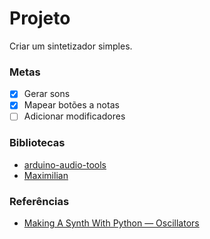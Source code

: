 # Projeto

Criar um sintetizador simples.

### Metas

- [x] Gerar sons
- [x] Mapear botões a notas
- [ ] Adicionar modificadores

### Bibliotecas
- [arduino-audio-tools](https://github.com/pschatzmann/arduino-audio-tools)  
- [Maximilian](https://github.com/pschatzmann/Maximilian)


### Referências
- [Making A Synth With Python — Oscillators](https://python.plainenglish.io/making-a-synth-with-python-oscillators-2cb8e68e9c3b)
